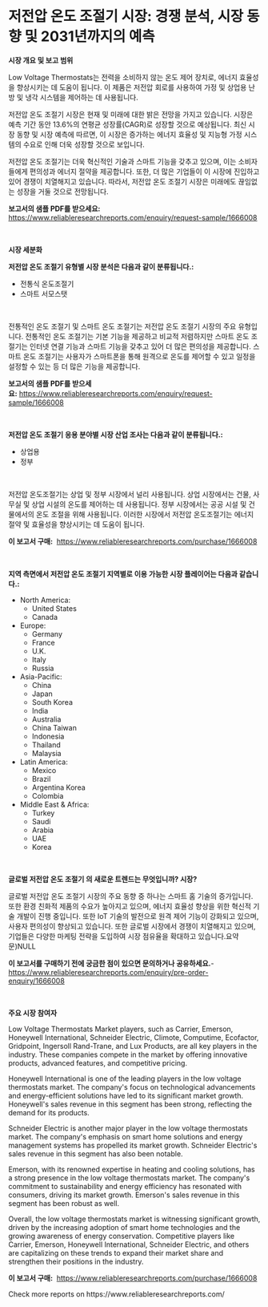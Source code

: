 <p><h1>저전압 온도 조절기 시장: 경쟁 분석, 시장 동향 및 2031년까지의 예측</h1></p><p><strong>시장 개요 및 보고 범위</strong></p>
<p><p>Low Voltage Thermostats는 전력을 소비하지 않는 온도 제어 장치로, 에너지 효율성을 향상시키는 데 도움이 됩니다. 이 제품은 저전압 회로를 사용하여 가정 및 상업용 난방 및 냉각 시스템을 제어하는 데 사용됩니다.</p><p>저전압 온도 조절기 시장은 현재 및 미래에 대한 밝은 전망을 가지고 있습니다. 시장은 예측 기간 동안 13.6%의 연평균 성장률(CAGR)로 성장할 것으로 예상됩니다. 최신 시장 동향 및 시장 예측에 따르면, 이 시장은 증가하는 에너지 효율성 및 지능형 가정 시스템의 수요로 인해 더욱 성장할 것으로 보입니다.</p><p>저전압 온도 조절기는 더욱 혁신적인 기술과 스마트 기능을 갖추고 있으며, 이는 소비자들에게 편의성과 에너지 절약을 제공합니다. 또한, 더 많은 기업들이 이 시장에 진입하고 있어 경쟁이 치열해지고 있습니다. 따라서, 저전압 온도 조절기 시장은 미래에도 끊임없는 성장을 거둘 것으로 전망됩니다.</p></p>
<p><strong>보고서의 샘플 PDF를 받으세요:</strong> <a href="https://www.reliableresearchreports.com/enquiry/request-sample/1666008">https://www.reliableresearchreports.com/enquiry/request-sample/1666008</a></p>
<p>&nbsp;</p>
<p><strong>시장 세분화</strong></p>
<p><strong>저전압 온도 조절기 유형별 시장 분석은 다음과 같이 분류됩니다.:</strong></p>
<p><ul><li>전통식 온도조절기</li><li>스마트 서모스탯</li></ul></p>
<p>&nbsp;</p>
<p><p>전통적인 온도 조절기 및 스마트 온도 조절기는 저전압 온도 조절기 시장의 주요 유형입니다. 전통적인 온도 조절기는 기본 기능을 제공하고 비교적 저렴하지만 스마트 온도 조절기는 인터넷 연결 기능과 스마트 기능을 갖추고 있어 더 많은 편의성을 제공합니다. 스마트 온도 조절기는 사용자가 스마트폰을 통해 원격으로 온도를 제어할 수 있고 일정을 설정할 수 있는 등 더 많은 기능을 제공합니다.</p></p>
<p><strong>보고서의 샘플 PDF를 받으세요:</strong>&nbsp;<a href="https://www.reliableresearchreports.com/enquiry/request-sample/1666008">https://www.reliableresearchreports.com/enquiry/request-sample/1666008</a></p>
<p>&nbsp;</p>
<p><strong> 저전압 온도 조절기 응용 분야별 시장 산업 조사는 다음과 같이 분류됩니다.:</strong></p>
<p><ul><li>상업용</li><li>정부</li></ul></p>
<p>&nbsp;</p>
<p><p>저전압 온도조절기는 상업 및 정부 시장에서 널리 사용됩니다. 상업 시장에서는 건물, 사무실 및 상업 시설의 온도를 제어하는 데 사용됩니다. 정부 시장에서는 공공 시설 및 건물에서의 온도 조절을 위해 사용됩니다. 이러한 시장에서 저전압 온도조절기는 에너지 절약 및 효율성을 향상시키는 데 도움이 됩니다.</p></p>
<p><strong>이 보고서 구매:</strong>&nbsp; <a href="https://www.reliableresearchreports.com/purchase/1666008">https://www.reliableresearchreports.com/purchase/1666008</a></p>
<p>&nbsp;</p>
<p><strong>지역 측면에서 저전압 온도 조절기 지역별로 이용 가능한 시장 플레이어는 다음과 같습니다.:</strong></p>
<p><ul>
    <li>
        North America:
        <ul>
            <li>United States</li>
            <li>Canada</li>
        </ul>
    </li>
    <li>
        Europe:
        <ul>
            <li>Germany</li>
            <li>France</li>
            <li>U.K.</li>
            <li>Italy</li>
            <li>Russia</li>
        </ul>
    </li>
    <li>
        Asia-Pacific:
        <ul>
            <li>China</li>
            <li>Japan</li>
            <li>South Korea</li>
            <li>India</li>
            <li>Australia</li>
            <li>China Taiwan</li>
            <li>Indonesia</li>
            <li>Thailand</li>
            <li>Malaysia</li>
        </ul>
    </li>
    <li>
        Latin America:
        <ul>
            <li>Mexico</li>
            <li>Brazil</li>
            <li>Argentina Korea</li>
            <li>Colombia</li>
        </ul>
    </li>
    <li>
        Middle East & Africa:
        <ul>
            <li>Turkey</li>
            <li>Saudi</li>
            <li>Arabia</li>
            <li>UAE</li>
            <li>Korea</li>
        </ul>
    </li>
    </ul></p>
<p>&nbsp;</p>
<p><strong>글로벌 저전압 온도 조절기 의 새로운 트렌드는 무엇입니까? 시장?</strong></p>
<p><p>글로벌 저전압 온도 조절기 시장의 주요 동향 중 하나는 스마트 홈 기술의 증가입니다. 또한 환경 친화적 제품의 수요가 높아지고 있으며, 에너지 효율성 향상을 위한 혁신적 기술 개발이 진행 중입니다. 또한 IoT 기술의 발전으로 원격 제어 기능이 강화되고 있으며, 사용자 편의성이 향상되고 있습니다. 또한 글로벌 시장에서 경쟁이 치열해지고 있으며, 기업들은 다양한 마케팅 전략을 도입하여 시장 점유율을 확대하고 있습니다.요약문)NULL</p></p>
<p><strong>이 보고서를 구매하기 전에 궁금한 점이 있으면 문의하거나 공유하세요.</strong>- <a href="https://www.reliableresearchreports.com/enquiry/pre-order-enquiry/1666008">https://www.reliableresearchreports.com/enquiry/pre-order-enquiry/1666008</a></p>
<p>&nbsp;</p>
<p><strong>주요 시장 참여자</strong></p>
<p><p>Low Voltage Thermostats Market players, such as Carrier, Emerson, Honeywell International, Schneider Electric, Climote, Computime, Ecofactor, Gridpoint, Ingersoll Rand-Trane, and Lux Products, are all key players in the industry. These companies compete in the market by offering innovative products, advanced features, and competitive pricing.</p><p>Honeywell International is one of the leading players in the low voltage thermostats market. The company's focus on technological advancements and energy-efficient solutions have led to its significant market growth. Honeywell's sales revenue in this segment has been strong, reflecting the demand for its products.</p><p>Schneider Electric is another major player in the low voltage thermostats market. The company's emphasis on smart home solutions and energy management systems has propelled its market growth. Schneider Electric's sales revenue in this segment has also been notable.</p><p>Emerson, with its renowned expertise in heating and cooling solutions, has a strong presence in the low voltage thermostats market. The company's commitment to sustainability and energy efficiency has resonated with consumers, driving its market growth. Emerson's sales revenue in this segment has been robust as well.</p><p>Overall, the low voltage thermostats market is witnessing significant growth, driven by the increasing adoption of smart home technologies and the growing awareness of energy conservation. Competitive players like Carrier, Emerson, Honeywell International, Schneider Electric, and others are capitalizing on these trends to expand their market share and strengthen their positions in the industry.</p></p>
<p><strong>이 보고서 구매:</strong>&nbsp;&nbsp;<a href="https://www.reliableresearchreports.com/purchase/1666008">https://www.reliableresearchreports.com/purchase/1666008</a></p>
<p>Check more reports on https://www.reliableresearchreports.com/</p>
